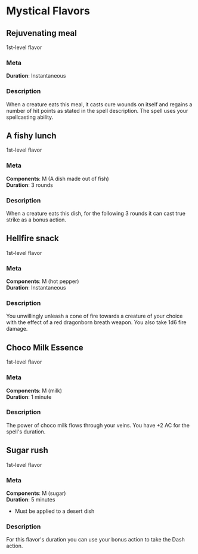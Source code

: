 # Mystical Flavors

## Rejuvenating meal
1st-level flavor

### Meta
**Duration**: Instantaneous  

### Description
When a creature eats this meal, it casts cure wounds on itself and regains a number of hit points as stated in the spell description. The spell uses your spellcasting ability.

## A fishy lunch
1st-level flavor 

### Meta
**Components**: M (A dish made out of fish)  
**Duration**: 3 rounds  

### Description 
When a creature eats this dish, for the following 3 rounds it can cast true strike as a bonus action.

## Hellfire snack 
1st-level flavor 

### Meta
**Components**: M (hot pepper)  
**Duration**: Instantaneous  

### Description
You unwillingly unleash a cone of fire towards a creature of your choice with the effect of a red dragonborn breath weapon. You also take 1d6 fire damage.

## Choco Milk Essence 
1st-level flavor 

### Meta
**Components**: M (milk)  
**Duration**: 1 minute   

### Description 
The power of choco milk flows through your veins. You have +2 AC for the spell's duration.

## Sugar rush
1st-level flavor

### Meta 
**Components**: M (sugar)  
**Duration**: 5 minutes  
* Must be applied to a desert dish

### Description
For this flavor's duration you can use your bonus action to take the Dash action.
